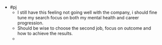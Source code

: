 - #pj
	- I still have this feeling not going well with the company, i should fine tune my search focus on both my mental health and career progression.
	- Should be wise to choose the second job, focus on outcome and how to achieve the results.
	-